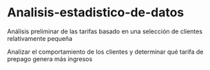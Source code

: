 # Analisis-estadistico-de-datos
Análisis preliminar de las tarifas basado en una selección de clientes relativamente pequeña

Analizar el comportamiento de los clientes y determinar qué tarifa de prepago genera más ingresos
